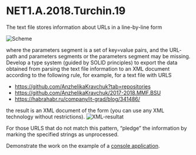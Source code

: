# NET1.A.2018.Turchin.19

The text file stores information about URLs in a line-by-line form

  ![Scheme](https://github.com/TurchinAlexander/DotNetCourseTraining/blob/master/NET1.A.2018.Turchin.19/Scheme.png)

where the parameters segment is a set of key=value pairs, and the URL‐path and parameters segments or the parameters segment may be missing.
Develop a type system (guided by SOLID principles) to export the data obtained from parsing the text file information to an XML document according to the following rule, for example, for a text file with URLS
  - https://github.com/AnzhelikaKravchuk?tab=repositories
  - https://github.com/AnzhelikaKravchuk/2017-2018.MMF.BSU
  - https://habrahabr.ru/company/it-grad/blog/341486/      

the result is an XML document of the form (you can use any XML technology without restrictions).
![XML-resultat](https://github.com/TurchinAlexander/DotNetCourseTraining/blob/master/NET1.A.2018.Turchin.19/XML.Task.png)

  For those URLS that do not match this pattern, “pledge” the information by marking the specified strings as unprocessed.

  Demonstrate the work on the example of a [console application][Console].  

[Console]: https://github.com/TurchinAlexander/DotNetCourseTraining/tree/master/NET1.A.2018.Turchin.19/Console
